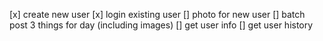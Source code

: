 [x] create new user
[x] login existing user
[] photo for new user
[] batch post 3 things for day (including images)
[] get user info
[] get user history
